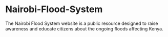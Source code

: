 # Nairobi-Flood-System
The Nairobi Flood System website is a public resource designed to raise awareness and educate citizens about the ongoing floods affecting Kenya.  
